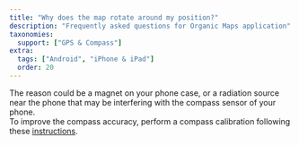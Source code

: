 ```yaml
---
title: "Why does the map rotate around my position?"
description: "Frequently asked questions for Organic Maps application"
taxonomies:
  support: ["GPS & Compass"]
extra:
  tags: ["Android", "iPhone & iPad"]
  order: 20
---
```


The reason could be a magnet on your phone case, or a radiation source near the phone that may be interfering with the compass sensor of your phone.  
To improve the compass accuracy, perform a compass calibration following these [instructions](https://www.youtube.com/watch?v=-Uq7AmSAjt8).
